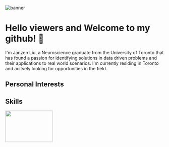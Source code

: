 
![banner](https://user-images.githubusercontent.com/100324759/160724836-27e36609-8d51-44ed-80d5-b97435cf2c2e.png)

#  Hello viewers and Welcome to my github! 👋

I'm Janzen Liu, a Neuroscience graduate from the University of Toronto that has found a passion for identifying solutions in data driven problems and their applications to real world scenarios. I'm currently residing in Toronto and acitvely looking for opportunities in the field.

## Personal Interests

## Skills

<img src="https://user-images.githubusercontent.com/100324759/160725456-ff1c31cf-ee58-4f57-8538-8436e21b5a4f.png" width="150" height="100">



